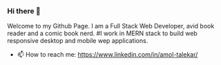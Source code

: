 ### Hi there 👋
Welcome to my Github Page. I am a Full Stack Web Developer, avid book reader and a comic book nerd. 
#I work in MERN stack to build web responsive desktop and mobile wep applications. 




- 📫 How to reach me: https://www.linkedin.com/in/amol-talekar/

